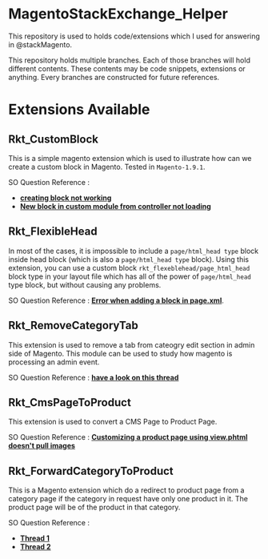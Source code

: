 # MagentoStackExchange_Helper
This repository is used to holds code/extensions which I used for answering in @stackMagento.

This repository holds multiple branches. Each of those branches will hold different contents. These contents may be code snippets, extensions or anything. Every branches are constructed for future references.

# Extensions Available
## Rkt_CustomBlock 
This is a simple magento extension which is used to illustrate how can we create a custom block in Magento. Tested in `Magento-1.9.1`.

SO Question Reference : 
- **[creating block not working](http://magento.stackexchange.com/questions/56396/creating-block-not-working/)**
- **[New block in custom module from controller not loading](http://magento.stackexchange.com/questions/69161/new-block-in-custom-module-from-controller-not-loading/69162?noredirect=1#69161)**

## Rkt_FlexibleHead
In most of the cases, it is impossible to include a `page/html_head type` block inside head block (which is also a `page/html_head type` block). Using this extension, you can use a custom block `rkt_flexeblehead/page_html_head` block type in your layout file which has all of the power of `page/html_head` type block, but without causing any problems.

SO Question Reference : **[Error when adding a block in page.xml](http://magento.stackexchange.com/questions/63726/error-when-adding-a-block-in-page-xml/63742#63742)**.

## Rkt_RemoveCategoryTab
This extension is used to remove a tab from cateogry edit section in admin side of Magento. This module can be used to study how magento is processing an admin event.

SO Question Reference : **[have a look on this thread](http://magento.stackexchange.com/questions/63913/remove-the-category-product-from-category-edit/63920#63920)**

## Rkt_CmsPageToProduct
This extension is used to convert a CMS Page to Product Page.

SO Question Reference : **[Customizing a product page using view.phtml doesn't pull images](http://magento.stackexchange.com/questions/80745/customizing-a-product-page-using-view-phtml-doesnt-pull-images/80754#80754)**

## Rkt_ForwardCategoryToProduct
This is a Magento extension which do a redirect to product page from a category page if the category in request have only one product in it. The product page will be of the product in that category.

SO Question Reference :
- **[Thread 1](http://magento.stackexchange.com/questions/74895/mask-product-url-when-theres-only-one-available-in-category/82411#82411)**
- **[Thread 2](http://magento.stackexchange.com/questions/82550/forward-category-page-to-product-view-page-not-working)**

